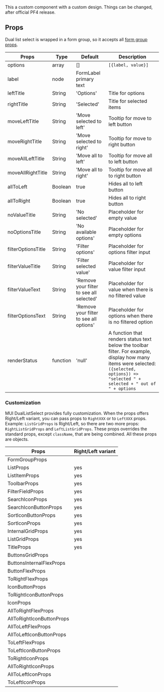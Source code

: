 This a custom component with a custom design. Things can be changed, after official PF4 release.

## Props

Dual list select is wrapped in a form group, so it accepts all [form group props](/mappers/component-api#formgroupwrappedcomponents).

|Props|Type|Default|Description|
|-----|----|-------|-----------|
|options|array|[]|`[{label, value}]`|
|label|node|FormLabel primary text|
|leftTitle|String|'Options'|Title for options|
|rightTitle|String|'Selected'|Title for selected items|
|moveLeftTitle|String|'Move selected to left'|Tooltip for move to left button|
|moveRightTitle|String|'Move selected to right'|Tooltip for move to right button|
|moveAllLeftTitle|String|'Move all to left'|Tooltip for move all to left button|
|moveAllRightTitle|String|'Move all to right'|Tooltip for move all to right button|
|allToLeft|Boolean|true|Hides all to left button|
|allToRight|Boolean|true|Hides all to right button|
|noValueTitle|String|'No selected'|Placeholder for empty value|
|noOptionsTitle|String|'No available options'|Placeholder for empty options|
|filterOptionsTitle|String|'Filter options'|Placeholder for options filter input|
|filterValueTitle|String|'Filter selected value'|Placeholder for value filter input|
|filterValueText|String|'Remove your filter to see all selected'|Placeholder for value when there is no filtered value|
|filterOptionsText|String|'Remove your filter to see all options'|Placeholder for options when there is no filtered option|
|renderStatus|function|'null'|A function that renders status text below the toolbar filter. For example, display how many items were selected: `({selected, options}) => "selected " + selected + " out of " + options`|

### Customization

MUI DualListSelect provides fully customization. When the props offers Right/Left variant, you can pass props to `RightXXX` or to `LeftXXX` props. Example: `ListGridProps` is Right/Left, so there are two more props: `RightListGridProps` and `LeftListGridProps`. These props overrides the standard props, except `className`, that are being combined. All these props are objects.

|Props|Right/Left variant|
|-----|----|
|FormGroupProps||
|ListProps|yes|
|ListItemProps|yes|
|ToolbarProps|yes|
|FilterFieldProps|yes|
|SearchIconProps|yes|
|SearchIconButtonProps|yes|
|SortIconButtonProps|yes|
|SortIconProps|yes|
|InternalGridProps|yes|
|ListGridProps|yes|
|TitleProps|yes|
|ButtonsGridProps||
|ButtonsInternalFlexProps||
|ButtonFlexProps||
|ToRightFlexProps||
|IconButtonProps||
|ToRightIconButtonProps||
|IconProps||
|AllToRightFlexProps||
|AllToRightIconButtonProps||
|AllToLeftFlexProps||
|AllToLeftIconButtonProps||
|ToLeftFlexProps||
|ToLeftIconButtonProps||
|ToRightIconProps||
|AllToRightIconProps||
|AllToLeftIconProps||
|ToLeftIconProps||